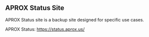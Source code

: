 ## APROX Status Site

APROX Status site is a backup site designed for specific use cases.

APROX Status: https://status.aprox.us/
